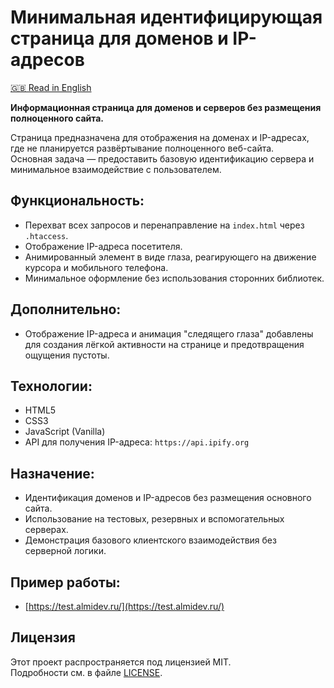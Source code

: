 # Минимальная идентифицирующая страница для доменов и IP-адресов

[🇬🇧 Read in English](README.md)

**Информационная страница для доменов и серверов без размещения полноценного сайта.**

Страница предназначена для отображения на доменах и IP-адресах, где не планируется развёртывание полноценного веб-сайта.  
Основная задача — предоставить базовую идентификацию сервера и минимальное взаимодействие с пользователем.

## Функциональность:
- Перехват всех запросов и перенаправление на `index.html` через `.htaccess`.
- Отображение IP-адреса посетителя.
- Анимированный элемент в виде глаза, реагирующего на движение курсора и мобильного телефона.
- Минимальное оформление без использования сторонних библиотек.

## Дополнительно:
- Отображение IP-адреса и анимация "следящего глаза" добавлены для создания лёгкой активности на странице и предотвращения ощущения пустоты.

## Технологии:
- HTML5
- CSS3
- JavaScript (Vanilla)
- API для получения IP-адреса: `https://api.ipify.org`

## Назначение:
- Идентификация доменов и IP-адресов без размещения основного сайта.
- Использование на тестовых, резервных и вспомогательных серверах.
- Демонстрация базового клиентского взаимодействия без серверной логики.

## Пример работы:
- [https://test.almidev.ru/](https://test.almidev.ru/)

## Лицензия

Этот проект распространяется под лицензией MIT.  
Подробности см. в файле [LICENSE](LICENSE).
